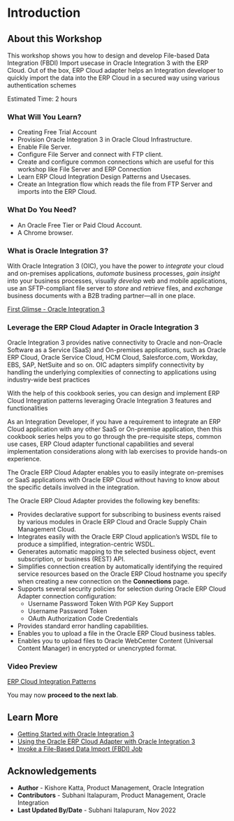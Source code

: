 # Introduction

## About this Workshop


This workshop shows you how to design and develop File-based Data Integration (FBDI) Import usecase in Oracle Integration 3 with the ERP Cloud. Out of the box, ERP Cloud adapter helps an Integration developer to quickly import the data into the ERP Cloud in a secured way using various authentication schemes

Estimated Time: 2 hours

### What Will You Learn?

* Creating Free Trial Account
* Provision Oracle Integration 3 in Oracle Cloud Infrastructure.
* Enable File Server.
* Configure File Server and connect with FTP client.
* Create and configure common connections which are useful for this workshop like File Server and ERP Connection
* Learn ERP Cloud Integration Design Patterns and Usecases.
* Create an Integration flow which reads the file from FTP Server and imports into the ERP Cloud.


### What Do You Need?

* An Oracle Free Tier or Paid Cloud Account.
* A Chrome browser.

### What is Oracle Integration 3?
With Oracle Integration 3 (OIC), you have the power to *integrate* your cloud and on-premises applications, *automate* business processes, *gain insight* into your business processes, visually *develop* web and mobile applications, use an SFTP-compliant file server to *store* and *retrieve* files, and *exchange* business documents with a B2B trading partner—all in one place.

[First Glimse - Oracle Integration 3](youtube:yW3TEBWkFbg)

### Leverage the ERP Cloud Adapter in Oracle Integration 3

Oracle Integration 3 provides native connectivity to Oracle and non-Oracle Software as a Service (SaaS) and On-premises applications, such as Oracle ERP Cloud, Oracle Service Cloud, HCM Cloud, Salesforce.com, Workday, EBS, SAP, NetSuite and so on. OIC adapters simplify connectivity by handling the underlying complexities of connecting to applications using industry-wide best practices

With the help of this cookbook series, you can design and implement ERP Cloud Integration patterns leveraging Oracle Integration 3 features and functionalities

As an Integration Developer, if you have a requirement to integrate an ERP Cloud application with any other SaaS or On-premise application, then this cookbook series helps you to go through the pre-requisite steps, common use cases, ERP Cloud adapter functional capabilities and several implementation considerations along with lab exercises to provide hands-on experience.

The Oracle ERP Cloud Adapter enables you to easily integrate on-premises or SaaS applications with Oracle ERP Cloud without having to know about the specific details involved in the integration.

The Oracle ERP Cloud Adapter provides the following key benefits:
- Provides declarative support for subscribing to business events raised by various modules in Oracle ERP Cloud and Oracle Supply Chain Management Cloud.
- Integrates easily with the Oracle ERP Cloud application’s WSDL file to produce a simplified, integration-centric WSDL.
- Generates automatic mapping to the selected business object, event subscription, or business (REST) API.
- Simplifies connection creation by automatically identifying the required service resources based on the Oracle ERP Cloud hostname you specify when creating a new connection on the **Connections** page.
- Supports several security policies for selection during Oracle ERP Cloud Adapter connection configuration:
    - Username Password Token With PGP Key Support
    - Username Password Token
    - OAuth Authorization Code Credentials
- Provides standard error handling capabilities.
- Enables you to upload a file in the Oracle ERP Cloud business tables.
- Enables you to upload files to Oracle WebCenter Content (Universal Content Manager) in encrypted or unencrypted format.

###	Video Preview

[ERP Cloud Integration Patterns](youtube:nKXbh2ZPuMI)

You may now **proceed to the next lab**.

## Learn More

* [Getting Started with Oracle Integration 3](https://docs.oracle.com/en/cloud/paas/application-integration/index.html)
* [Using the Oracle ERP Cloud Adapter with Oracle Integration 3](https://docs.oracle.com/en/cloud/paas/application-integration/erp-adapter/index.html)
* [Invoke a File-Based Data Import (FBDI) Job](https://docs.oracle.com/en/cloud/paas/application-integration/erp-adapter/invoke-file-based-data-import-fbdi-job.html)

## Acknowledgements

* **Author** - Kishore Katta, Product Management, Oracle Integration
* **Contributors** - Subhani Italapuram, Product Management, Oracle Integration
* **Last Updated By/Date** - Subhani Italapuram, Nov 2022

